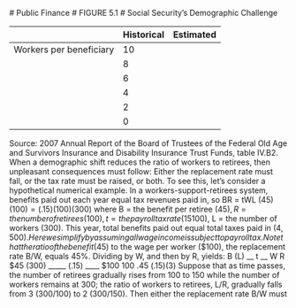 \# Public Finance # FIGURE 5.1 # Social Security’s Demographic Challenge

|                         | Historical | Estimated |
| ----------------------- | ---------- | --------- |
| Workers per beneficiary | 10         |           |
|                         | 8          |           |
|                         | 6          |           |
|                         | 4          |           |
|                         | 2          |           |
|                         | 0          |           |

Source: 2007 Annual Report of the Board of Trustees of the Federal Old Age and Survivors Insurance and Disability Insurance Trust Funds, table IV.B2. When a demographic shift reduces the ratio of workers to retirees, then unpleasant consequences must follow: Either the replacement rate must fall, or the tax rate must be raised, or both. To see this, let’s consider a hypothetical numerical example. In a workers-support-retirees system, benefits paid out each year equal tax revenues paid in, so BR = tWL ($45)(100) = (.15)($100)(300) where B = the benefit per retiree ($45), R = the number of retirees (100), t = the payroll tax rate (15%), W = the wage per worker ($100), L = the number of workers (300). This year, total benefits paid out equal total taxes paid in ($4,500). Here we simplify by assuming all wage income is subject to payroll tax. Note that the ratio of the benefit ($45) to the wage per worker ($100), the replacement rate B/W, equals 45%. Dividing by W, and then by R, yields: B (L) \_\_ t \_\_ W R $45 (300) \_\_\_\_\_ (.15) \_\_\_\_ $100 100 .45 (.15)(3) Suppose that as time passes, the number of retirees gradually rises from 100 to 150 while the number of workers remains at 300; the ratio of workers to retirees, L/R, gradually falls from 3 (300/100) to 2 (300/150). Then either the replacement rate B/W must